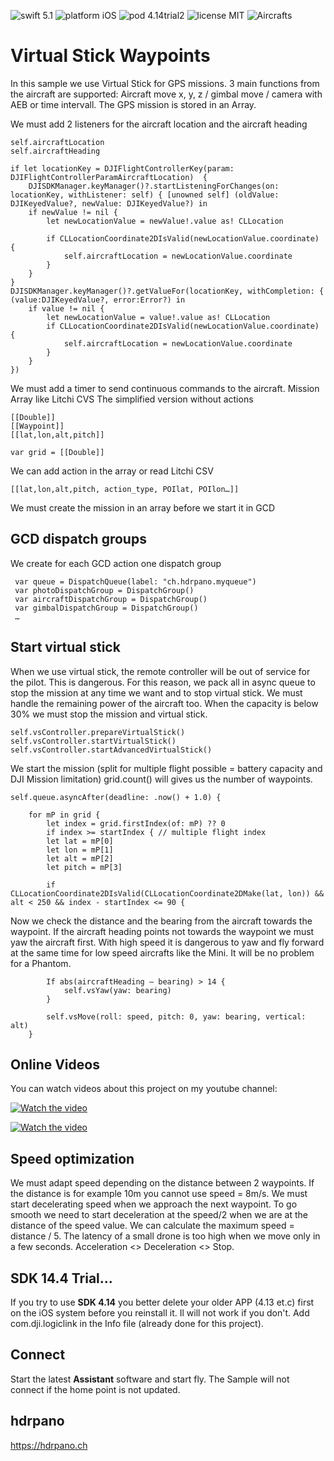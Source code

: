 ![swift 5.1](https://img.shields.io/badge/swift-5.1-green.svg) 
![platform iOS](https://img.shields.io/badge/platform-iOS-lightgrey.svg) 
![pod 4.14trial2](https://img.shields.io/badge/DJI%20SDK-4.14trial2-blue.svg) 
![license MIT](https://img.shields.io/badge/license-MIT-green.svg) 
![Aircrafts](https://img.shields.io/badge/Aircrafts-Inspire%20%7C%20Matrice%20%7C%20Mavic%20%7C%20Phantom%20%7C%20Spark%20%7C%20Mini1-lightgrey.svg)
# Virtual Stick Waypoints
In this sample we use Virtual Stick for GPS missions. 3 main functions from the aircraft are supported: Aircraft move x, y, z / gimbal move / camera with AEB or time intervall. The GPS mission is stored in an Array. 

We must add 2 listeners for the aircraft location and the aircraft heading

	self.aircraftLocation
	self.aircraftHeading

	if let locationKey = DJIFlightControllerKey(param: DJIFlightControllerParamAircraftLocation)  {
		DJISDKManager.keyManager()?.startListeningForChanges(on: locationKey, withListener: self) { [unowned self] (oldValue: DJIKeyedValue?, newValue: DJIKeyedValue?) in
		if newValue != nil {
			let newLocationValue = newValue!.value as! CLLocation

			if CLLocationCoordinate2DIsValid(newLocationValue.coordinate) {
				self.aircraftLocation = newLocationValue.coordinate                   
			}
		}
	}
	DJISDKManager.keyManager()?.getValueFor(locationKey, withCompletion: { (value:DJIKeyedValue?, error:Error?) in
		if value != nil {
			let newLocationValue = value!.value as! CLLocation
			if CLLocationCoordinate2DIsValid(newLocationValue.coordinate) {
				self.aircraftLocation = newLocationValue.coordinate
			}
		}
	})
	

We must add a timer to send continuous commands to the aircraft.
Mission Array like Litchi CVS
The simplified version without actions

	[[Double]]
	[[Waypoint]]
	[[lat,lon,alt,pitch]]

	var grid = [[Double]]

We can add action in the array or read Litchi CSV

	[[lat,lon,alt,pitch, action_type, POIlat, POIlon…]]

We must create the mission in an array before we start it in GCD
## GCD dispatch groups
We create for each GCD action one dispatch group

	 var queue = DispatchQueue(label: "ch.hdrpano.myqueue")
	 var photoDispatchGroup = DispatchGroup()
	 var aircraftDispatchGroup = DispatchGroup()
	 var gimbalDispatchGroup = DispatchGroup()
	 …
## Start virtual stick
When we use virtual stick, the remote controller will be out of service for the pilot. This is dangerous. For this reason, we pack all in async queue to stop the mission at any time we want and to stop virtual stick. We must handle the remaining power of the aircraft too. When the capacity is below 30% we must stop the mission and virtual stick. 

	self.vsController.prepareVirtualStick()
	self.vsController.startVirtualStick()
	self.vsController.startAdvancedVirtualStick()

We start the mission (split for multiple flight possible = battery capacity and DJI Mission limitation)
grid.count() will gives us the number of waypoints.

	self.queue.asyncAfter(deadline: .now() + 1.0) {

		for mP in grid {
			let index = grid.firstIndex(of: mP) ?? 0
			if index >= startIndex { // multiple flight index
			let lat = mP[0]
			let lon = mP[1]
			let alt = mP[2]
			let pitch = mP[3]

			if CLLocationCoordinate2DIsValid(CLLocationCoordinate2DMake(lat, lon)) && alt < 250 && index - startIndex <= 90 {

Now we check the distance and the bearing from the aircraft towards the waypoint. If the aircraft heading points not towards the waypoint we must yaw the aircraft first. With high speed it is dangerous to yaw and fly forward at the same time for low speed aircrafts like the Mini. It will be no problem for a Phantom. 

			If abs(aircraftHeading – bearing) > 14 {
				self.vsYaw(yaw: bearing)
			}

			self.vsMove(roll: speed, pitch: 0, yaw: bearing, vertical: alt)
		}

## Online Videos
You can watch videos about this project on my youtube channel:

[![Watch the video](https://img.youtube.com/vi/fRPYyuK_eLA/maxresdefault.jpg)](https://youtu.be/fRPYyuK_eLA)

[![Watch the video](https://img.youtube.com/vi/fyyaQVDJLs0/maxresdefault.jpg)](https://youtu.be/fyyaQVDJLs0)

## Speed optimization
We must adapt speed depending on the distance between 2 waypoints. If the distance is for example 10m you cannot use speed = 8m/s. We must start decelerating speed when we approach the next waypoint. To go smooth we need to start deceleration at the speed/2 when we are at the distance of the speed value. We can calculate the maximum speed = distance / 5. The latency of a small drone is too high when we move only in a few seconds. Acceleration <> Deceleration <> Stop.

## SDK 14.4 Trial... 
If you try to use **SDK 4.14** you better delete your older APP (4.13 et.c) first on the iOS system before you reinstall it. Il will not work if you don't.
Add com.dji.logiclink in the Info file (already done for this project).

## Connect
Start the latest **Assistant** software and start fly. The Sample will not connect if the home point is not updated. 

## hdrpano
https://hdrpano.ch
